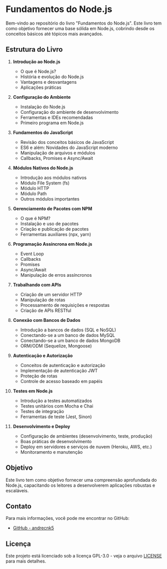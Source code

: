 # Fundamentos do Node.js

Bem-vindo ao repositório do livro "Fundamentos do Node.js". Este livro tem como objetivo fornecer uma base sólida em Node.js, cobrindo desde os conceitos básicos até tópicos mais avançados.

## Estrutura do Livro

1. **Introdução ao Node.js**

   - O que é Node.js?
   - História e evolução do Node.js
   - Vantagens e desvantagens
   - Aplicações práticas

2. **Configuração do Ambiente**

   - Instalação do Node.js
   - Configuração do ambiente de desenvolvimento
   - Ferramentas e IDEs recomendadas
   - Primeiro programa em Node.js

3. **Fundamentos do JavaScript**

   - Revisão dos conceitos básicos de JavaScript
   - ES6 e além: Novidades do JavaScript moderno
   - Manipulação de arquivos e módulos
   - Callbacks, Promises e Async/Await

4. **Módulos Nativos do Node.js**

   - Introdução aos módulos nativos
   - Módulo File System (fs)
   - Módulo HTTP
   - Módulo Path
   - Outros módulos importantes

5. **Gerenciamento de Pacotes com NPM**

   - O que é NPM?
   - Instalação e uso de pacotes
   - Criação e publicação de pacotes
   - Ferramentas auxiliares (npx, yarn)

6. **Programação Assíncrona em Node.js**

   - Event Loop
   - Callbacks
   - Promises
   - Async/Await
   - Manipulação de erros assíncronos

7. **Trabalhando com APIs**

   - Criação de um servidor HTTP
   - Manipulação de rotas
   - Processamento de requisições e respostas
   - Criação de APIs RESTful

8. **Conexão com Bancos de Dados**

   - Introdução a bancos de dados (SQL e NoSQL)
   - Conectando-se a um banco de dados MySQL
   - Conectando-se a um banco de dados MongoDB
   - ORM/ODM (Sequelize, Mongoose)

9. **Autenticação e Autorização**

   - Conceitos de autenticação e autorização
   - Implementação de autenticação JWT
   - Proteção de rotas
   - Controle de acesso baseado em papéis

10. **Testes em Node.js**

    - Introdução a testes automatizados
    - Testes unitários com Mocha e Chai
    - Testes de integração
    - Ferramentas de teste (Jest, Sinon)

11. **Desenvolvimento e Deploy**
    - Configuração de ambientes (desenvolvimento, teste, produção)
    - Boas práticas de desenvolvimento
    - Deploy em servidores e serviços de nuvem (Heroku, AWS, etc.)
    - Monitoramento e manutenção

## Objetivo

Este livro tem como objetivo fornecer uma compreensão aprofundada do Node.js, capacitando os leitores a desenvolverem aplicações robustas e escaláveis.

## Contato

Para mais informações, você pode me encontrar no GitHub:

- [GitHub - andrecnk5](https://github.com/andrecnk5)

## Licença

Este projeto está licenciado sob a licença GPL-3.0 - veja o arquivo [LICENSE](LICENSE) para mais detalhes.
